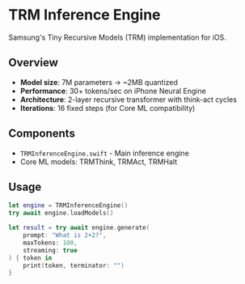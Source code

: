 # TRM Inference Engine

Samsung's Tiny Recursive Models (TRM) implementation for iOS.

## Overview
- **Model size**: 7M parameters → ~2MB quantized
- **Performance**: 30+ tokens/sec on iPhone Neural Engine
- **Architecture**: 2-layer recursive transformer with think-act cycles
- **Iterations**: 16 fixed steps (for Core ML compatibility)

## Components
- `TRMInferenceEngine.swift` - Main inference engine
- Core ML models: TRMThink, TRMAct, TRMHalt

## Usage
```swift
let engine = TRMInferenceEngine()
try await engine.loadModels()

let result = try await engine.generate(
    prompt: "What is 2+2?",
    maxTokens: 100,
    streaming: true
) { token in
    print(token, terminator: "")
}
```
